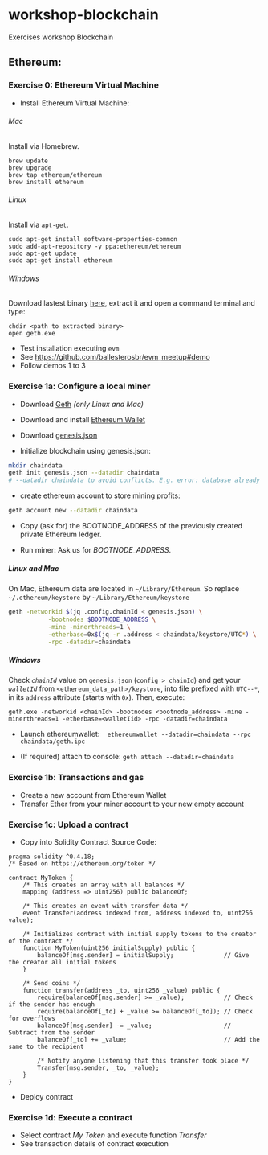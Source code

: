 # workshop-blockchain
Exercises workshop Blockchain

## Ethereum:

  ### Exercise 0: Ethereum Virtual Machine
  - Install Ethereum Virtual Machine:
    
###### Mac

Install via Homebrew.
```
brew update
brew upgrade
brew tap ethereum/ethereum
brew install ethereum
```
###### Linux

Install via `apt-get`.
```
sudo apt-get install software-properties-common
sudo add-apt-repository -y ppa:ethereum/ethereum
sudo apt-get update
sudo apt-get install ethereum
```
###### Windows
Download lastest binary [here](https://geth.ethereum.org/downloads/), extract it and open a command terminal and type:
```
chdir <path to extracted binary>
open geth.exe
```

  - Test installation executing `evm` 
  - See https://github.com/ballesterosbr/evm_meetup#demo
  - Follow demos 1 to 3
  

  ### Exercise 1a: Configure a local miner
  - Download [Geth](https://geth.ethereum.org/downloads/) _(only Linux and Mac)_
  - Download and install [Ethereum Wallet](https://github.com/ethereum/mist/releases)
  - Download [genesis.json](https://raw.githubusercontent.com/beeva-mariorodriguez/lab-workshop-blockchain-2017/master/files/genesis.json)
  
  - Initialize blockchain using genesis.json:
  
  ```bash
  mkdir chaindata
  geth init genesis.json --datadir chaindata
  # --datadir chaindata to avoid conflicts. E.g. error: database already contains an incompatible genesis block
  ```
  
  - create ethereum account to store mining profits:
  
  ```bash
  geth account new --datadir chaindata
  ```
  - Copy (ask for) the BOOTNODE_ADDRESS of the previously created private Ethereum ledger.
  
  - Run miner: Ask us for *BOOTNODE_ADDRESS*.
  
  ##### Linux and Mac
  On Mac, Ethereum data are located in `~/Library/Ethereum`. So replace `~/.ethereum/keystore` by `~/Library/Ethereum/keystore`
  ```bash
  geth -networkid $(jq .config.chainId < genesis.json) \
             -bootnodes $BOOTNODE_ADDRESS \
             -mine -minerthreads=1 \
             -etherbase=0x$(jq -r .address < chaindata/keystore/UTC*) \
             -rpc -datadir=chaindata
  ```

  ##### Windows
  Check *`chainId`* value on `genesis.json` (`config > chainId`) and get your *`walletId`* from `<ethereum_data_path>/keystore`, into file prefixed with `UTC--*`, in its `address` attribute (starts with `0x`). Then, execute:
  ```
geth.exe -networkid <chainId> -bootnodes <bootnode_address> -mine -minerthreads=1 -etherbase=<walletIid> -rpc -datadir=chaindata
  ```
  
  - Launch ethereumwallet:
  ```
  ethereumwallet --datadir=chaindata --rpc chaindata/geth.ipc
  ```
  
  - (If required) attach to console: `geth attach --datadir=chaindata`
  
  ### Exercise 1b: Transactions and gas
  - Create a new account from Ethereum Wallet
  - Transfer Ether from your miner account to your new empty account
  
  ### Exercise 1c: Upload a contract
  - Copy into Solidity Contract Source Code:
```
pragma solidity ^0.4.18;
/* Based on https://ethereum.org/token */

contract MyToken {
    /* This creates an array with all balances */
    mapping (address => uint256) public balanceOf;
    
    /* This creates an event with transfer data */
    event Transfer(address indexed from, address indexed to, uint256 value);

    /* Initializes contract with initial supply tokens to the creator of the contract */
    function MyToken(uint256 initialSupply) public {
        balanceOf[msg.sender] = initialSupply;              // Give the creator all initial tokens
    }

    /* Send coins */
    function transfer(address _to, uint256 _value) public {
        require(balanceOf[msg.sender] >= _value);           // Check if the sender has enough
        require(balanceOf[_to] + _value >= balanceOf[_to]); // Check for overflows
        balanceOf[msg.sender] -= _value;                    // Subtract from the sender
        balanceOf[_to] += _value;                           // Add the same to the recipient
        
        /* Notify anyone listening that this transfer took place */
        Transfer(msg.sender, _to, _value);
    }
}

```
- Deploy contract

### Exercise 1d: Execute a contract
- Select contract *My Token* and execute function *Transfer*
- See transaction details of contract execution

